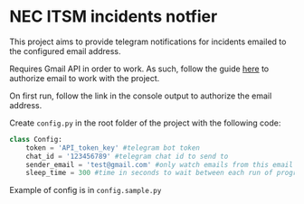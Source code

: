 # NEC ITSM incidents notfier

This project aims to provide telegram notifications for incidents emailed to the configured email address.


Requires Gmail API in order to work. As such, follow the guide [here](https://developers.google.com/gmail/api/quickstart/python) to authorize email to work with the project.


On first run, follow the link in the console output to authorize the email address.

Create `config.py` in the root folder of the project with the following code:

```python
class Config:
    token = 'API_token_key' #telegram bot token
    chat_id = '123456789' #telegram chat id to send to
    sender_email = 'test@gmail.com' #only watch emails from this email address
    sleep_time = 300 #time in seconds to wait between each run of program
```

Example of config is in `config.sample.py`